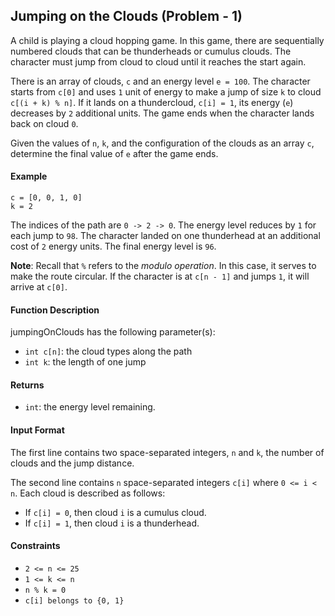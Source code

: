 ## Jumping on the Clouds (Problem - 1)

A child is playing a cloud hopping game. In this game, there are sequentially numbered clouds that can be thunderheads or cumulus clouds. The character must jump from cloud to cloud until it reaches the start again.

There is an array of clouds, `c` and an energy level `e = 100`. The character starts from `c[0]` and uses `1` unit of energy to make a jump of size `k` to cloud `c[(i + k) % n]`. If it lands on a thundercloud, `c[i] = 1`, its energy (`e`) decreases by `2` additional units. The game ends when the character lands back on cloud `0`.

Given the values of `n`, `k`, and the configuration of the clouds as an array `c`, determine the final value of `e` after the game ends.

#### Example

```
c = [0, 0, 1, 0]
k = 2
```

The indices of the path are `0 -> 2 -> 0`. The energy level reduces by `1` for each jump to `98`. The character landed on one thunderhead at an additional cost of `2` energy units. The final energy level is `96`.

**Note**: Recall that `%` refers to the _modulo operation_. In this case, it serves to make the route circular. If the character is at `c[n - 1]` and jumps `1`, it will arrive at `c[0]`.

#### Function Description

jumpingOnClouds has the following parameter(s):

- `int c[n]`: the cloud types along the path
- `int k`: the length of one jump

#### Returns

- `int`: the energy level remaining.

#### Input Format

The first line contains two space-separated integers, `n` and `k`, the number of clouds and the jump distance.

The second line contains `n` space-separated integers `c[i]` where `0 <= i < n`. Each cloud is described as follows:

- If `c[i] = 0`, then cloud `i` is a cumulus cloud.
- If `c[i] = 1`, then cloud `i` is a thunderhead.

#### Constraints

- `2 <= n <= 25`
- `1 <= k <= n`
- `n % k = 0`
- `c[i] belongs to {0, 1}`
